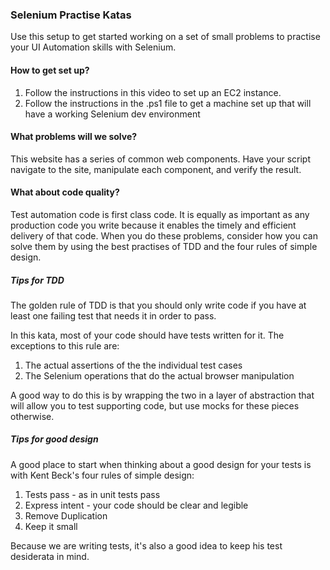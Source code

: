 ### Selenium Practise Katas

Use this setup to get started working on a set of small problems to practise your UI Automation skills with Selenium.

#### How to get set up?
1. Follow the instructions in this video to set up an EC2 instance.
2. Follow the instructions in the .ps1 file to get a machine set up that will have a working Selenium dev environment

#### What problems will we solve?
This website has a series of common web components. Have your script navigate to the site, manipulate each component, and verify the result.

#### What about code quality?
Test automation code is first class code. It is equally as important as any production code you write because it enables the timely and efficient delivery of that code. When you do these problems, consider how you can solve them by using the best practises of TDD and the four rules of simple design.

##### Tips for TDD
The golden rule of TDD is that you should only write code if you have at least one failing test that needs it in order to pass. 

In this kata, most of your code should have tests written for it. The exceptions to this rule are:
1. The actual assertions of the the individual test cases
2. The Selenium operations that do the actual browser manipulation

A good way to do this is by wrapping the two in a layer of abstraction that will allow you to test supporting code, but use mocks for these pieces otherwise.

##### Tips for good design
A good place to start when thinking about a good design for your tests is with Kent Beck's four rules of simple design:

1. Tests pass - as in unit tests pass
2. Express intent - your code should be clear and legible
3. Remove Duplication
4. Keep it small

Because we are writing tests, it's also a good idea to keep his test desiderata in mind.
